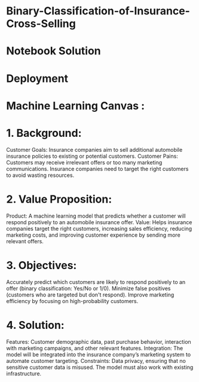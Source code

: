 # Binary-Classification-of-Insurance-Cross-Selling

# Notebook Solution

# Deployment 

# Machine Learning Canvas :

# 1. Background:

Customer Goals: Insurance companies aim to sell additional automobile insurance policies to existing or potential customers.
Customer Pains: Customers may receive irrelevant offers or too many marketing communications. Insurance companies need to target the right customers to avoid wasting resources.

# 2. Value Proposition:

Product: A machine learning model that predicts whether a customer will respond positively to an automobile insurance offer.
Value: Helps insurance companies target the right customers, increasing sales efficiency, reducing marketing costs, and improving customer experience by sending more relevant offers.

# 3. Objectives:

Accurately predict which customers are likely to respond positively to an offer (binary classification: Yes/No or 1/0).
Minimize false positives (customers who are targeted but don't respond).
Improve marketing efficiency by focusing on high-probability customers.

# 4. Solution:

Features: Customer demographic data, past purchase behavior, interaction with marketing campaigns, and other relevant features.
Integration: The model will be integrated into the insurance company’s marketing system to automate customer targeting.
Constraints: Data privacy, ensuring that no sensitive customer data is misused. The model must also work with existing infrastructure.
